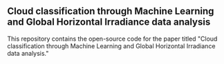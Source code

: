 **Cloud classification through Machine Learning and Global Horizontal Irradiance data analysis**
---

This repository contains the open-source code for the paper titled "Cloud classification through Machine Learning and Global Horizontal Irradiance data analysis."
